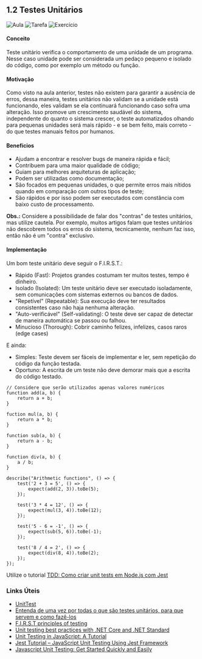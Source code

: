 ## 1.2 Testes Unitários
![Aula](/99.%20Recursos/01.%20Imagens/tags/licao-aula.svg)
![Tarefa](/99.%20Recursos/01.%20Imagens/tags/atividade-tarefa.svg)
![Exercício](/99.%20Recursos/01.%20Imagens/tags/atividade-exercicio.svg)


#### Conceito

Teste unitário verifica o comportamento de uma unidade de um programa. Nesse caso unidade pode ser considerada um pedaço pequeno e isolado do código, como por exemplo um método ou função.

#### Motivação

Como visto na aula anterior, testes não existem para garantir a ausência de erros, dessa maneira, testes unitários não validam se a unidade está funcionando, eles validam se ela continuará funcionando caso sofra uma alteração. Isso promove um crescimento saudável do sistema, independente do quanto o sistema crescer, o teste automatizados olhando para pequenas unidades será mais rápido - e se bem feito, mais correto - do que testes manuais feitos por humanos.

#### Benefícios

* Ajudam a encontrar e resolver bugs de maneira rápida e fácil;
* Contribuem para uma maior qualidade de código;
* Guiam para melhores arquiteturas de aplicação;
* Podem ser utilizadas como documentação;
* São focados em pequenas unidades, o que permite erros mais nítidos quando em comparação com outros tipos de teste;
* São rápidos e por isso podem ser executados com constância com baixo custo de processamento.

**Obs.:** Considere a possibilidade de falar dos "contras" de testes unitários, mas utilize cautela. Por exemplo, muitos artigos falam que testes unitários não descobrem todos os erros do sistema, tecnicamente, nenhum faz isso, então não é um "contra" exclusivo.

#### Implementação

Um bom teste unitário deve seguir o F.I.R.S.T.:

* Rápido (Fast): Projetos grandes costumam ter muitos testes, tempo é dinheiro.
* Isolado (Isolated): Um teste unitário deve ser executado isoladamente, sem comunicações com sistemas externos ou bancos de dados.
* "Repetível" (Repeatable): Sua execução deve ter resultados consistentes caso não haja nenhuma alteração.
* "Auto-verificável" (Self-validating): O teste deve ser capaz de detectar de maneira automática se passou ou falhou.
* Minucioso (Thorough): Cobrir caminho felizes, infelizes, casos raros (edge cases)

E ainda:

* Simples: Teste devem ser fáceis de implementar e ler, sem repetição do código da função testada.
* Oportuno: A escrita de um teste não deve demorar mais que a escrita do código testado.

```
// Considere que serão utilizados apenas valores numéricos
function add(a, b) {
    return a + b;
}

fuction mul(a, b) {
    return a * b;
}

function sub(a, b) {
    return a - b;
}

function div(a, b) {
    a / b;
}

describe("Arithmetic functions", () => {
    test('2 + 3 = 5', () => {
        expect(add(2, 3)).toBe(5);
    });

    test('3 * 4 = 12', () => {
        expect(mul(3, 4)).toBe(12);
    });

    test('5 - 6 = -1', () => {
        expect(sub(5, 6)).toBe(-1);
    });

    test('8 / 4 = 2', () => {
        expect(div(8, 4)).toBe(2);
    });
});
```

Utilize o tutorial [TDD: Como criar unit tests em Node.js com Jest](https://www.luiztools.com.br/post/tdd-como-criar-unit-tests-em-node-js-com-jest/)


### Links Úteis

* [UnitTest](https://martinfowler.com/bliki/UnitTest.html)
* [Entenda de uma vez por todas o que são testes unitários, para que servem e como fazê-los](https://dayvsonlima.medium.com/entenda-de-uma-vez-por-todas-o-que-s%C3%A3o-testes-unit%C3%A1rios-para-que-servem-e-como-faz%C3%AA-los-2a6f645bab3)
* [F.I.R.S.T principles of testing](https://medium.com/@tasdikrahman/f-i-r-s-t-principles-of-testing-1a497acda8d6)
* [Unit testing best practices with .NET Core and .NET Standard](https://docs.microsoft.com/en-us/dotnet/core/testing/unit-testing-best-practices)
* [Unit Testing in JavaScript: A Tutorial](https://www.browserstack.com/guide/unit-testing-in-javascript)
* [Jest Tutorial – JavaScript Unit Testing Using Jest Framework](https://www.softwaretestinghelp.com/jest-testing-tutorial/)
* [Javascript Unit Testing: Get Started Quickly and Easily](https://www.testim.io/blog/javascript-unit-testing/)